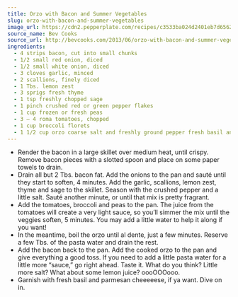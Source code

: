 ```yaml
---
title: Orzo with Bacon and Summer Vegetables
slug: orzo-with-bacon-and-summer-vegetables
image_url: https://cdn2.pepperplate.com/recipes/c3533ba024d2401eb7d65624862194b4.jpg
source_name: Bev Cooks
source_url: http://bevcooks.com/2013/06/orzo-with-bacon-and-summer-vegetables/
ingredients:
  - 4 strips bacon, cut into small chunks
  - 1/2 small red onion, diced
  - 1/2 small white onion, diced
  - 3 cloves garlic, minced
  - 2 scallions, finely diced
  - 1 Tbs. lemon zest
  - 3 sprigs fresh thyme
  - 1 tsp freshly chopped sage
  - 1 pinch crushed red or green pepper flakes
  - 1 cup frozen or fresh peas
  - 3 – 4 roma tomatoes, chopped
  - 1 cup broccoli florets
  - 1 1/2 cup orzo coarse salt and freshly ground pepper fresh basil and parmesan cheese
---
```


* Render the bacon in a large skillet over medium heat, until crispy. Remove bacon pieces with a slotted spoon and place on some paper towels to drain.
* Drain all but 2 Tbs. bacon fat. Add the onions to the pan and sauté until they start to soften, 4 minutes. Add the garlic, scallions, lemon zest, thyme and sage to the skillet. Season with the crushed pepper and a little salt. Sauté another minute, or until that mix is pretty fragrant.
* Add the tomatoes, broccoli and peas to the pan. The juice from the tomatoes will create a very light sauce, so you’ll simmer the mix until the veggies soften, 5 minutes. You may add a little water to help it along if you want!
* In the meantime, boil the orzo until al dente, just a few minutes. Reserve a few Tbs. of the pasta water and drain the rest.
* Add the bacon back to the pan. Add the cooked orzo to the pan and give everything a good toss. If you need to add a little pasta water for a little more “sauce,” go right ahead. Taste it. What do you think? Little more salt? What about some lemon juice? oooOOOooo.
* Garnish with fresh basil and parmesan cheeeeese, if ya want. Dive on in.
